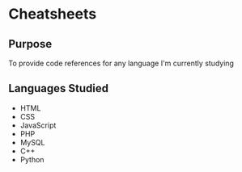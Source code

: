 # Cheatsheets

## Purpose
To provide code references for any language I'm currently studying

## Languages Studied
+ HTML
+ CSS
+ JavaScript
+ PHP
+ MySQL
+ C++
+ Python